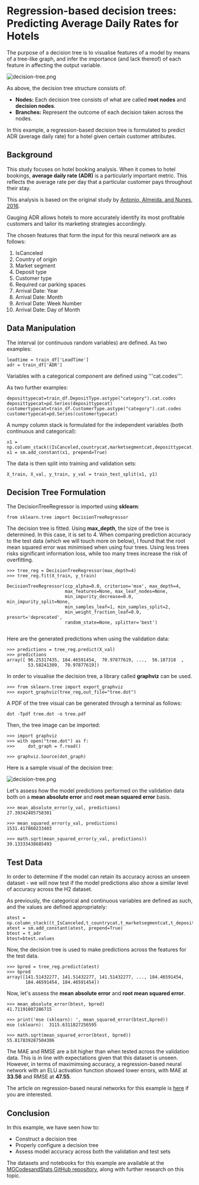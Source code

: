 # Regression-based decision trees: Predicting Average Daily Rates for Hotels

The purpose of a decision tree is to visualise features of a model by means of a tree-like graph, and infer the importance (and lack thereof) of each feature in affecting the output variable.

![decision-tree.png](decision-tree.png)

As above, the decision tree structure consists of:

- **Nodes:** Each decision tree consists of what are called **root nodes** and **decision nodes**. 
- **Branches:** Represent the outcome of each decision taken across the nodes.

In this example, a regression-based decision tree is formulated to predict ADR (average daily rate) for a hotel given certain customer attributes.

## Background

This study focuses on hotel booking analysis. When it comes to hotel bookings, **average daily rate (ADR)** is a particularly important metric. This reflects the average rate per day that a particular customer pays throughout their stay.

This analysis is based on the original study by [Antonio, Almeida, and Nunes, 2016](https://www.researchgate.net/publication/309379684_Using_Data_Science_to_Predict_Hotel_Booking_Cancellations).

Gauging ADR allows hotels to more accurately identify its most profitable customers and tailor its marketing strategies accordingly.

The chosen features that form the input for this neural network are as follows:

1. IsCanceled
2. Country of origin
3. Market segment
4. Deposit type
5. Customer type
6. Required car parking spaces
7. Arrival Date: Year
8. Arrival Date: Month
9. Arrival Date: Week Number
10. Arrival Date: Day of Month

## Data Manipulation

The interval (or continuous random variables) are defined. As two examples:

```
leadtime = train_df['LeadTime']
adr = train_df['ADR']
```

Variables with a categorical component are defined using '''cat.codes'''.

As two further examples:

```
deposittypecat=train_df.DepositType.astype("category").cat.codes
deposittypecat=pd.Series(deposittypecat)
customertypecat=train_df.CustomerType.astype("category").cat.codes
customertypecat=pd.Series(customertypecat)
```

A numpy column stack is formulated for the independent variables (both continuous and categorical):

```
x1 = np.column_stack((IsCanceled,countrycat,marketsegmentcat,deposittypecat,customertypecat,rcps,arrivaldateyear,arrivaldatemonthcat,arrivaldateweekno,arrivaldatedayofmonth))
x1 = sm.add_constant(x1, prepend=True)
```

The data is then split into training and validation sets:

```
X_train, X_val, y_train, y_val = train_test_split(x1, y1)
```

## Decision Tree Formulation

The DecisionTreeRegressor is imported using **sklearn**:

```
from sklearn.tree import DecisionTreeRegressor
```

The decision tree is fitted. Using **max_depth**, the size of the tree is determined. In this case, it is set to 4. When comparing prediction accuracy to the test data (which we will touch more on below), I found that the root mean squared error was minimised when using four trees. Using less trees risks significant information loss, while too many trees increase the risk of overfitting.

```
>>> tree_reg = DecisionTreeRegressor(max_depth=4)
>>> tree_reg.fit(X_train, y_train)

DecisionTreeRegressor(ccp_alpha=0.0, criterion='mse', max_depth=4,
                      max_features=None, max_leaf_nodes=None,
                      min_impurity_decrease=0.0, min_impurity_split=None,
                      min_samples_leaf=1, min_samples_split=2,
                      min_weight_fraction_leaf=0.0, presort='deprecated',
                      random_state=None, splitter='best')
                      
```

Here are the generated predictions when using the validation data:

```
>>> predictions = tree_reg.predict(X_val)
>>> predictions
array([ 96.25317435, 184.46591454,  70.97877619, ...,  56.187318  ,
        53.58241309,  70.97877619])
```

In order to visualise the decision tree, a library called **graphviz** can be used.

```
>>> from sklearn.tree import export_graphviz
>>> export_graphviz(tree_reg,out_file="tree.dot")
```

A PDF of the tree visual can be generated through a terminal as follows:

```
dot -Tpdf tree.dot -o tree.pdf
```

Then, the tree image can be imported:

```
>>> import graphviz
>>> with open("tree.dot") as f:
>>>     dot_graph = f.read()

>>> graphviz.Source(dot_graph)
```

Here is a sample visual of the decision tree:

![decision-tree.png](decision-tree.png)

Let's assess how the model predictions performed on the validation data both on a **mean absolute error** and **root mean squared error** basis.

```
>>> mean_absolute_error(y_val, predictions)
27.39342405758301

>>> mean_squared_error(y_val, predictions)
1531.417860233403

>>> math.sqrt(mean_squared_error(y_val, predictions))
39.13333438685493
```

## Test Data

In order to determine if the model can retain its accuracy across an unseen dataset - we will now test if the model predictions also show a similar level of accuracy across the H2 dataset.

As previously, the categorical and continuous variables are defined as such, and the values are defined appropriately:

```
atest = np.column_stack((t_IsCanceled,t_countrycat,t_marketsegmentcat,t_deposittypecat,t_customertypecat,t_rcps,t_arrivaldateyear,t_arrivaldatemonthcat,t_arrivaldateweekno,t_arrivaldatedayofmonth))
atest = sm.add_constant(atest, prepend=True)
btest = t_adr
btest=btest.values
```

Now, the decision tree is used to make predictions across the features for the test data.

```
>>> bpred = tree_reg.predict(atest)
>>> bpred
array([141.51432277, 141.51432277, 141.51432277, ..., 184.46591454,
       184.46591454, 184.46591454])
```

Now, let's assess the **mean absolute error** and **root mean squared error**.

```
>>> mean_absolute_error(btest, bpred)
41.71191007286715

>>> print('mse (sklearn): ', mean_squared_error(btest,bpred))
mse (sklearn):  3115.6311827256595

>>> math.sqrt(mean_squared_error(btest, bpred))
55.817839287504306
```

The MAE and RMSE are a bit higher than when tested across the validation data. This is in line with expectations given that this dataset is unseen. However, in terms of maximimsing accuracy, a regression-based neural network with an ELU activation function showed lower errors, with MAE at **33.56** and RMSE at **47.55**.

The article on regression-based neural networks for this example is [here](https://towardsdatascience.com/regression-based-neural-networks-with-tensorflow-v2-0-predicting-average-daily-rates-e20fffa7ac9a) if you are interested.

## Conclusion

In this example, we have seen how to:

- Construct a decision tree
- Properly configure a decision tree
- Assess model accuracy across both the validation and test sets

The datasets and notebooks for this example are available at the [MGCodesandStats GitHub repository](https://github.com/MGCodesandStats/hotel-modelling), along with further research on this topic.